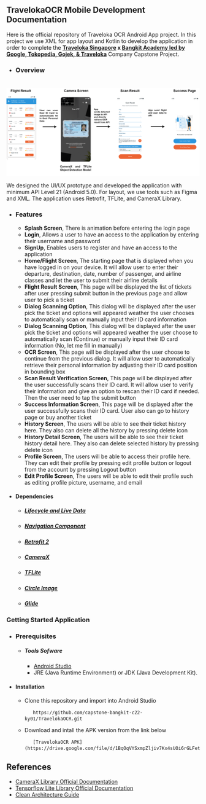 ## TravelokaOCR Mobile Development Documentation
Here is the official repository of Traveloka OCR Android App project. In this project we use XML for app layout and Kotlin to develop the application in order to complete the **[Traveloka Singapore](https://www.traveloka.com/en-sg/) x [Bangkit Academy led by Google, Tokopedia, Gojek, & Traveloka](https://grow.google/intl/id_id/bangkit/)** Company Capstone Project.

  - ### Overview <br><br>
  
  ![MD Repo Overview](https://github.com/capstone-bangkit-c22-ky01/.github/blob/main/profile/banner%20for%20md-repo.png?raw=true)
  
  We designed the UI/UX prototype and developed the application with minimum API Level 21 (Android 5.0). For layout, we use tools such as Figma and XML. The    application uses Retrofit, TFLite, and CameraX Library.
  
  - ### Features
      - **Splash Screen**, There is animation before entering the login page
      - **Login**, Allows a user to have an access to the application by entering their username and password
      - **SignUp**, Enables users to register and have an access to the application
      - **Home/Flight Screen**, The starting page that is displayed when you have logged in on your device. It will allow user to enter their departure, destination, date, number of passenger, and airline classes and let the user to submit their airline details
      - **Flight Result Screen**, This page will be displayed the list of tickets after user pressing submit button in the previous page and allow user to pick a ticket 
      - **Dialog Scanning Option**, This dialog will be displayed after the user pick the ticket and options will appeared weather the user chooses to automatically scan or manually input their ID card information
      - **Dialog Scanning Option**, This dialog will be displayed after the user pick the ticket and options will appeared weather the user choose to automatically scan (Continue) or manually input their ID card information (No, let me fill in manually)   
      - **OCR Screen**, This page will be displayed after the user choose to continue from the previous dialog. It will allow user to automatically retrieve their personal information by adjusting their ID card position in bounding box 
      - **Scan Result Verification Screen**, This page will be displayed after the user successfully scans their ID card. It will allow user to verify their information and give an option to rescan their ID card if needed. Then the user need to tap the submit button   
      - **Success Information Screen**, This page will be displayed after the user successfully scans their ID card. User also can go to history page or buy another ticket
      - **History Screen**, The users will be able to see their ticket history here. They also can delete all the history by pressing delete icon
      - **History Detail Screen**, The users will be able to see their ticket history detail here. They also can delete selected history by pressing delete icon
      - **Profile Screen**, The users will be able to access their profile here. They can edit their profile by pressing edit profile button or logout from the account by pressing Logout button
      - **Edit Profile Screen**, The users will be able to edit their profile such as editing profile picture, username, and email
  - #### Dependencies
      - ##### [Lifecycle and Live Data](https://developer.android.com/jetpack/androidx/releases/lifecycle)
      - ##### [Navigation Component](https://developer.android.com/jetpack/androidx/releases/navigation)
      - ##### [Retrofit 2](https://square.github.io/retrofit/)
      - ##### [CameraX](https://developer.android.com/training/camerax)
      - ##### [TFLite](https://www.tensorflow.org/lite/android/quickstart)
      - ##### [Circle Image](https://github.com/hdodenhof/CircleImageView)
      - ##### [Glide](https://github.com/bumptech/glide)

### Getting Started Application
  - ### Prerequisites
      - ##### Tools Sofware
        - [Android Studio](https://developer.android.com/studio)
        - JRE (Java Runtime Environment) or JDK (Java Development Kit).
  - #### Installation
      - Clone this repository and import into Android Studio    
          ```
             https://github.com/capstone-bangkit-c22-ky01/TravelokaOCR.git
      - Download and intall the APK version from the link below
          ```
             [TravelokaOCR APK](https://drive.google.com/file/d/1BqOqVYSxmpZljiv7Kx4sUOi6rGLFetPE/view)             
  ## References
  * [CameraX Library Official Documentation](https://developer.android.com/training/camerax)
  * [Tensorflow Lite Library Official Documentation](https://www.tensorflow.org/lite/android/quickstart)
  * [Clean Architecture Guide](https://developer.android.com/jetpack/guide)
